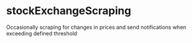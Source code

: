 # stockExchangeScraping
Occasionally scraping for changes in prices and send notifications when exceeding defined threshold  
